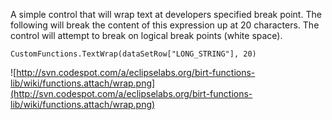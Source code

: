 A simple control that will wrap text at developers specified break point.  The following will break the
content of this expression up at 20 characters.  The control will attempt to break on logical break points (white space).
```
CustomFunctions.TextWrap(dataSetRow["LONG_STRING"], 20)
```
![http://svn.codespot.com/a/eclipselabs.org/birt-functions-lib/wiki/functions.attach/wrap.png](http://svn.codespot.com/a/eclipselabs.org/birt-functions-lib/wiki/functions.attach/wrap.png)